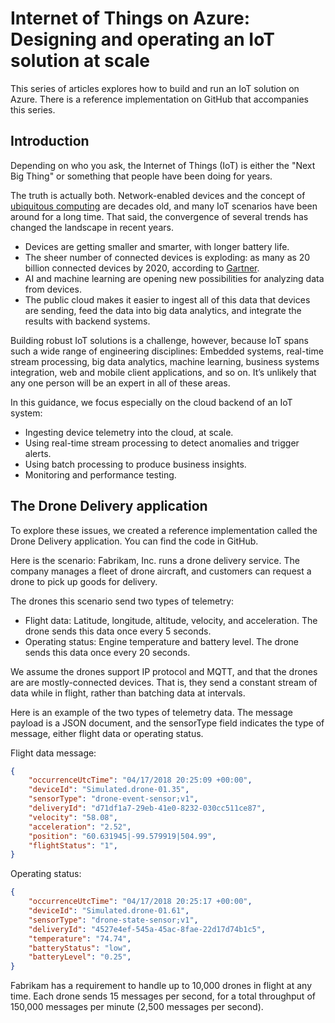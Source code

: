 # Internet of Things on Azure: Designing and operating an IoT solution at scale

This series of articles explores how to build and run an IoT solution on Azure. There is a reference implementation on GitHub that accompanies this series.

## Introduction

Depending on who you ask, the Internet of Things (IoT) is either the "Next Big Thing" or something that people have been doing for years. 

The truth is actually both. Network-enabled devices and the concept of [ubiquitous computing](https://en.wikipedia.org/wiki/Ubiquitous_computing) are decades old, and many IoT scenarios have been around for a long time. That said, the convergence of several trends has changed the landscape in recent years.

- Devices are getting smaller and smarter, with longer battery life.
- The sheer number of connected devices is exploding: as many as 20 billion connected devices by 2020, according to [Gartner](https://www.gartner.com/newsroom/id/3598917).
- AI and machine learning are opening new possibilities for analyzing data from devices.
- The public cloud makes it easier to ingest all of this data that devices are sending, feed the data into big data analytics, and integrate the results with backend systems.

Building robust IoT solutions is a challenge, however, because IoT spans such a wide range of engineering disciplines: Embedded systems, real-time stream processing, big data analytics, machine learning, business systems integration, web and mobile client applications, and so on. It’s unlikely that any one person will be an expert in all of these areas.

In this guidance, we focus especially on the cloud backend of an IoT system:

- Ingesting device telemetry into the cloud, at scale.
- Using real-time stream processing to detect anomalies and trigger alerts.
- Using batch processing to produce business insights.
- Monitoring and performance testing.

## The Drone Delivery application

To explore these issues, we created a reference implementation called the Drone Delivery application. You can find the code in GitHub.

Here is the scenario: Fabrikam, Inc. runs a drone delivery service. The company manages a fleet of drone aircraft, and customers can request a drone to pick up goods for delivery. 

The drones this scenario send two types of telemetry:

- Flight data:  Latitude, longitude, altitude, velocity, and acceleration. The drone sends this data once every 5 seconds.
- Operating status: Engine temperature and battery level. The drone sends this data once every 20 seconds.

We assume the drones support IP protocol and MQTT, and that the drones are are mostly-connected devices. That is, they send a constant stream of data while in flight, rather than batching data at intervals.

Here is an example of the two types of telemetry data. The message payload is a JSON document, and the sensorType field indicates the type of message, either flight data or operating status.

Flight data message:

```json
{
	"occurrenceUtcTime": "04/17/2018 20:25:09 +00:00",
	"deviceId": "Simulated.drone-01.35",
	"sensorType": "drone-event-sensor;v1",
	"deliveryId": "d71df1a7-29eb-41e0-8232-030cc511ce87",
	"velocity": "58.08",
	"acceleration": "2.52",
	"position": "60.631945|-99.579919|504.99",
	"flightStatus": "1",
}
```

Operating status:

```json
{
	"occurrenceUtcTime": "04/17/2018 20:25:17 +00:00",
	"deviceId": "Simulated.drone-01.61",
	"sensorType": "drone-state-sensor;v1",
	"deliveryId": "4527e4ef-545a-45ac-8fae-22d17d74b1c5",
	"temperature": "74.74",
	"batteryStatus": "low",
	"batteryLevel": "0.25",
}
```

Fabrikam has a requirement to handle up to 10,000 drones in flight at any time. Each drone sends 15 messages per second, for a total throughput of 150,000 messages per minute (2,500 messages per second).


